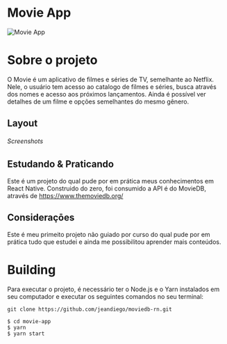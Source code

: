 # Movie App
![Movie App](https://github.com/jeandiego/screenshots/blob/main/Movie-App/movie-logo.png?raw=true)

# Sobre o projeto
O Movie é um aplicativo de filmes e séries de TV, semelhante ao Netflix. Nele, o usuário tem acesso ao catalogo de filmes e séries, busca através dos nomes e acesso aos próximos lançamentos. Ainda é possível ver detalhes de um filme e opções semelhantes do mesmo gênero.

## Layout
###### Screenshots




## Estudando & Praticando 
Este é um projeto do qual pude por em prática meus conhecimentos em React Native. Construido do zero, foi consumido a API é do MovieDB, através de https://www.themoviedb.org/

## Consideraçōes
Este é meu primeito projeto não guiado por curso do qual pude por em prática tudo que estudei e ainda me possibilitou aprender mais conteúdos.


# Building
Para executar o projeto, é necessário ter o Node.js e o Yarn instalados em seu computador e executar os seguintes comandos no seu terminal:

```
git clone https://github.com/jeandiego/moviedb-rn.git

$ cd movie-app
$ yarn
$ yarn start
```
